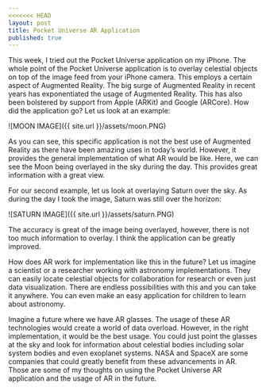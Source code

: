 ```yaml
---
<<<<<<< HEAD
layout: post
title: Pocket Universe AR Application
published: true
---
```

This week, I tried out the Pocket Universe application on my iPhone. The whole point of the Pocket Universe application is to overlay celestial objects on top of the image feed from your iPhone camera. This employs a certain aspect of Augmented Reality. The big surge of Augmented Reality in recent years has exponentiated the usage of Augmented Reality. This has also been bolstered by support from Apple (ARKit) and Google (ARCore). How did the application go? Let us look at an example:

![MOON IMAGE]({{ site.url }}/assets/moon.PNG)

As you can see, this specific application is not the best use of Augmented Reality as there have been amazing uses in today’s world. However, it provides the general implementation of what AR would be like. Here, we can see the Moon being overlayed in the sky during the day. This provides great information with a great view.

For our second example, let us look at overlaying Saturn over the sky. As during the day I took the image, Saturn was still over the horizon:

![SATURN IMAGE]({{ site.url }}/assets/saturn.PNG)

The accuracy is great of the image being overlayed, however, there is not too much information to overlay. I think the application can be greatly improved.

How does AR work for implementation like this in the future? Let us imagine a scientist or a researcher working with astronomy implementations. They can easily locate celestial objects for collaboration for research or even just data visualization. There are endless possibilities with this and you can take it anywhere. You can even make an easy application for children to learn about astronomy.

Imagine a future where we have AR glasses. The usage of these AR technologies would create a world of data overload. However, in the right implementation, it would be the best usage. You could just point the glasses at the sky and look for information about celestial bodies including solar system bodies and even exoplanet systems. NASA and SpaceX are some companies that could greatly benefit from these advancements in AR. Those are some of my thoughts on using the Pocket Universe AR application and the usage of AR in the future.
